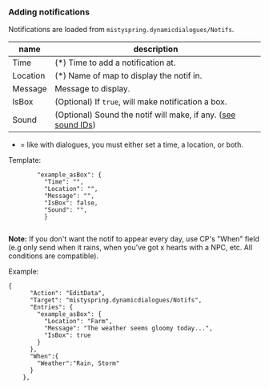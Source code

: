 ### Adding notifications

Notifications are loaded from `mistyspring.dynamicdialogues/Notifs`.

name | description
-----|------------ 
Time | (*) Time to add a notification at.
Location | (*) Name of map to display the notif in. 
Message | Message to display. 
IsBox | (Optional) If `true`, will make notification a box. 
Sound | (Optional) Sound the notif will make, if any. ([see sound IDs](https://docs.google.com/spreadsheets/d/18AtLClQPuC96rJOC-A4Kb1ZkuqtTmCRFAKn9JJiFiYE))

* = like with dialogues, you must either set a time, a location, or both.

Template:

```
        "example_asBox": {
          "Time": "",
          "Location": "",
          "Message": "",
          "IsBox": false,
          "Sound": "",
          }


```
**Note:** If you don't want the notif to appear every day, use CP's "When" field 
(e.g only send when it rains, when you've got x hearts with a NPC, etc. All conditions are compatible).

Example:

```
{
      "Action": "EditData",
      "Target": "mistyspring.dynamicdialogues/Notifs",
      "Entries": {
        "example_asBox": {
          "Location": "Farm",
          "Message": "The weather seems gloomy today...",
          "IsBox": true
        }
      },
      "When":{
        "Weather":"Rain, Storm"
      }
    },
```
